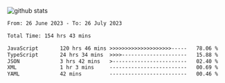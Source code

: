
![github stats](https://github-readme-stats.vercel.app/api?username=realmahd1&show_icons=true&theme=codeSTACKr&hide_rank=true&count_private=true)

<!--START_SECTION:waka-->

```txt
From: 26 June 2023 - To: 26 July 2023

Total Time: 154 hrs 43 mins

JavaScript       120 hrs 46 mins >>>>>>>>>>>>>>>>>>>>-----   78.06 %
TypeScript       24 hrs 34 mins  >>>>---------------------   15.88 %
JSON             3 hrs 42 mins   >------------------------   02.40 %
XML              1 hr 3 mins     -------------------------   00.69 %
YAML             42 mins         -------------------------   00.46 %
```

<!--END_SECTION:waka-->
